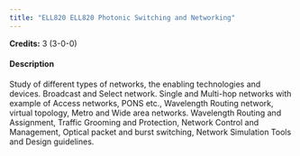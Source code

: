 ```yaml
---
title: "ELL820 ELL820 Photonic Switching and Networking"
---
```

**Credits:** 3 (3-0-0)

#### Description
Study of different types of networks, the enabling technologies and devices. Broadcast and Select network. Single and Multi-hop networks with example of Access networks, PONS etc., Wavelength Routing network, virtual topology, Metro and Wide area networks. Wavelength Routing and Assignment, Traffic Grooming and Protection, Network Control and Management, Optical packet and burst switching, Network Simulation Tools and Design guidelines.